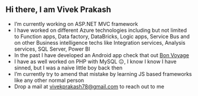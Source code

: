 ## Hi there, I am Vivek Prakash
- I’m currently working on ASP.NET MVC framework
- I have worked on different Azure technologies including but not limited to Function apps, Data factory, DataBricks, Logic apps, Service Bus and on other Business intelligence techs like Integration services, Analysis services, SQL Server, Power BI  
- In the past I have developed an Android app check that out [Bon Voyage](https://play.google.com/store/apps/details?id=com.quadrivium.devs.bonvoyage&hl=en)
- I have as well worked on PHP with MySQL 😐, I know I know I have sinned, but I was a naive little boy back then
- I’m currently try to amend that mistake by learning JS based frameworks like any other normal person 
- Drop a mail at [vivekprakash78@gmail.com](mailto:vivekprakash78@gmail.com) to reach out to me


<!--
**vivekprakash78/vivekprakash78** is a ✨ _special_ ✨ repository because its `README.md` (this file) appears on your GitHub profile.

Here are some ideas to get you started:

- 🔭 I’m currently working on ...
- 🌱 I’m currently learning ...
- 👯 I’m looking to collaborate on ...
- 🤔 I’m looking for help with ...
- 💬 Ask me about ...
- 📫 How to reach me: ...
- 😄 Pronouns: ...
- ⚡ Fun fact: ...
-->
